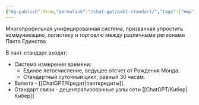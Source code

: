 ```yaml
---
{"dg-publish":true,"permalink":"/chat-gpt/pakt-standart/","tags":["мир"]}
---
```


Многопрофильная унифицированная система, призванная упростить коммуникацию, логистику и торговлю между различными регионами Пакта Единства. 

В пакт-стандарт входят: 
- Система измерения времени: 
	- Единое летосчисление, ведущее отсчет от Рождения Монда. 
	- Стандартный суточный цикл, равный 30 часам. 
- Валюта - [[ChatGPT/Кредит\|пакткредиты]]. 
- Стандарт связи - децентрализованные узлы сети [[ChatGPT/Кибер\|Кибер]]